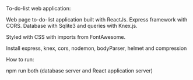 To-do-list web application:

Web page to-do-list application built with ReactJs. Express framework with CORS. Database with Sqlite3 and queries with Knex.js.

Styled with CSS with imports from FontAwesome.

Install express, knex, cors, nodemon, bodyParser, helmet and compression

How to run:

npm run both (database server and React application server)